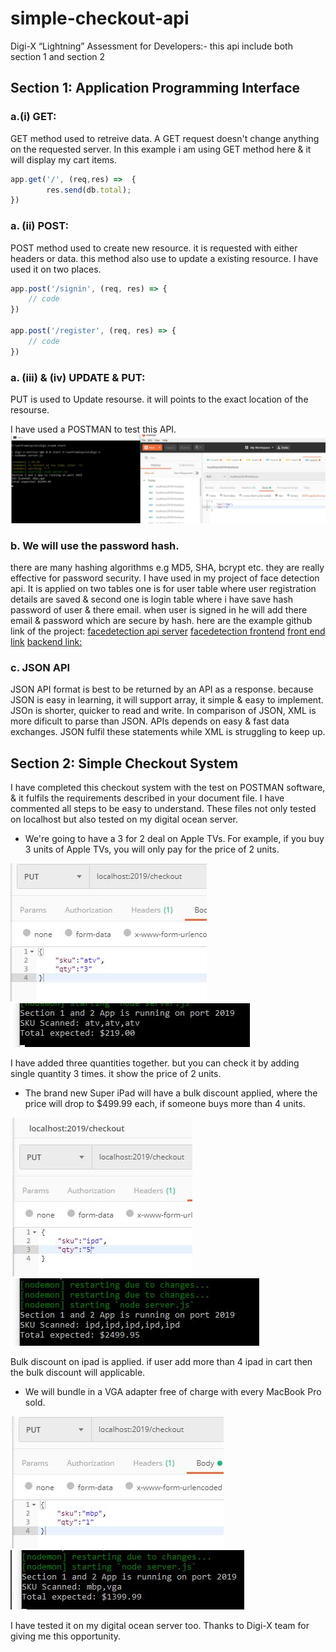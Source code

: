 # simple-checkout-api
Digi-X “Lightning” Assessment for Developers:- this api include both section 1 and section 2

## Section 1: Application Programming Interface

### a.(i) GET:
GET method used to retreive data. A GET request doesn't change anything on the requested server. In this example i am using GET method here & it will display my cart items.
```javascript
app.get('/', (req,res) =>  {
		res.send(db.total);
})
```
### a. (ii) POST:
POST method used to create new resource. it is requested with either headers or data. this method also use to update a existing resource.
I have used it on two places.
```javascript
app.post('/signin', (req, res) => {
	// code
})

app.post('/register', (req, res) => {
	// code
})
```
### a. (iii) & (iv) UPDATE & PUT:
PUT is used to Update resourse. it will points to the exact location of the resourse.

I have used a POSTMAN to test this API.
![alt text](https://github.com/devavratsingh/simple-checkout-api/blob/master/images/put-request.jpg "Put & Update Example")

### b. We will use the password hash. 
there are many hashing algorithms e.g MD5, SHA, bcrypt etc. they are really effective for password security.
I have used in my project of face detection api. It is applied on two tables one is for user table where user registration details are saved & second one is login table where i have save hash password of user & there email. when user is signed in he will add there email & password which are secure by hash.
here are the example github link of the project:
[facedetection api server](https://github.com/devavratsingh/facerecognition-api-server)
[facedetection frontend](https://github.com/devavratsingh/face-recognition-brain-frontend)
[front end link](https://facedetection-bitsa.herokuapp.com)
[backend link:](https://smart-brain-api-bitsa.herokuapp.com)

### c. JSON API
JSON API format is best to be returned by an API as a response. because JSON is easy in learning, it will support array, it simple & easy to implement. JSOn is shorter, quicker to read and write.
In comparison of JSON, XML is more dificult to parse than JSON. APIs depends on easy & fast data exchanges. JSON fulfil these statements while XML is struggling to keep up.


## Section 2: Simple Checkout System

I have completed this checkout system with the test on POSTMAN software, & it fulfils the requirements described in your document file. I have commented all steps to be easy to understand. 
These files not only tested on localhost but also tested on my digital ocean server.

* We're going to have a 3 for 2 deal on Apple TVs. For example, if you buy 3 units of Apple TVs, you will only pay for the price of 2 units.

![alt text](https://github.com/devavratsingh/simple-checkout-api/blob/master/images/req-1-1.jpg  "Simple Checkout System First: Task POSTMAN")
![alt text](https://github.com/devavratsingh/simple-checkout-api/blob/master/images/req-1-2.jpg "Simple Checkout System First: Task Command Prompt")

I have added three quantities together. but you can check it by adding single quantity 3 times. it show the price of 2 units.

* The brand new Super iPad will have a bulk discount applied, where the price will drop to $499.99 each, if someone buys more than 4 units.

![alt text](https://github.com/devavratsingh/simple-checkout-api/blob/master/images/task-2-1.jpg  "Simple Checkout System Second: Task POSTMAN")
![alt text](https://github.com/devavratsingh/simple-checkout-api/blob/master/images/task-2-2.jpg "Simple Checkout System Second: Task Command Prompt")

Bulk discount on ipad is applied. if user add more than 4 ipad in cart then the bulk discount will applicable.

* We will bundle in a VGA adapter free of charge with every MacBook Pro sold.

![alt text](https://github.com/devavratsingh/simple-checkout-api/blob/master/images/task-3-1.jpg  "Simple Checkout System Second: Task POSTMAN")
![alt text](https://github.com/devavratsingh/simple-checkout-api/blob/master/images/task-3-2.jpg "Simple Checkout System Second: Task Command Prompt")

I have tested it on my digital ocean server too. Thanks to Digi-X team for giving me this opportunity.













